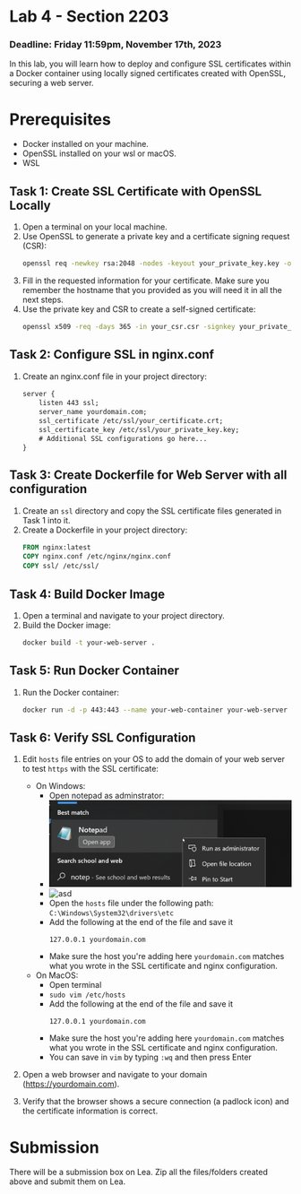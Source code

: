 # Lab 4 - Section 2203

### Deadline: Friday 11:59pm, November 17th, 2023

In this lab, you will learn how to deploy and configure SSL certificates within a Docker container using locally signed certificates created with OpenSSL, securing a web server.

# Prerequisites
* Docker installed on your machine.
* OpenSSL installed on your wsl or macOS.
* WSL

## Task 1: Create SSL Certificate with OpenSSL Locally
1. Open a terminal on your local machine.
1. Use OpenSSL to generate a private key and a certificate signing request (CSR):
    ```bash
    openssl req -newkey rsa:2048 -nodes -keyout your_private_key.key -out your_csr.csr
    ```
1. Fill in the requested information for your certificate. Make sure you remember the hostname that you provided as you will need it in all the next steps.
1. Use the private key and CSR to create a self-signed certificate:
    ```bash
    openssl x509 -req -days 365 -in your_csr.csr -signkey your_private_key.key -out your_certificate.crt
    ```

## Task 2: Configure SSL in nginx.conf
1. Create an nginx.conf file in your project directory:
    ```nginx
    server {
        listen 443 ssl;
        server_name yourdomain.com;
        ssl_certificate /etc/ssl/your_certificate.crt;
        ssl_certificate_key /etc/ssl/your_private_key.key;
        # Additional SSL configurations go here...
    }
    ```

## Task 3: Create Dockerfile for Web Server with all configuration
1. Create an `ssl` directory and copy the SSL certificate files generated in Task 1 into it.
1. Create a Dockerfile in your project directory:
    ```Dockerfile
    FROM nginx:latest
    COPY nginx.conf /etc/nginx/nginx.conf
    COPY ssl/ /etc/ssl/
    ```


## Task 4: Build Docker Image
1. Open a terminal and navigate to your project directory.
1. Build the Docker image:
    ```bash
    docker build -t your-web-server .
    ```


## Task 5: Run Docker Container
1. Run the Docker container:
    ```bash
    docker run -d -p 443:443 --name your-web-container your-web-server
    ```


## Task 6: Verify SSL Configuration
1. Edit `hosts` file entries on your OS to add the domain of your web server to test `https` with the SSL certificate:
    * On Windows:
        * Open notepad as adminstrator:
        * ![Alt text](image.png)
        * ![asd](sdasdasd.png)
        * Open the `hosts` file under the following path: `C:\Windows\System32\drivers\etc`
        * Add the following at the end of the file and save it
            ```hosts
            127.0.0.1 yourdomain.com
            ```
        * Make sure the host you're adding here `yourdomain.com` matches what you wrote in the SSL certificate and nginx configuration.
    * On MacOS:
        * Open terminal
        * `sudo vim /etc/hosts`
        * Add the following at the end of the file and save it
            ```hosts
            127.0.0.1 yourdomain.com
            ```
        * Make sure the host you're adding here `yourdomain.com` matches what you wrote in the SSL certificate and nginx configuration.
        * You can save in `vim` by typing `:wq` and then press Enter

1. Open a web browser and navigate to your domain (https://yourdomain.com).
1. Verify that the browser shows a secure connection (a padlock icon) and the certificate information is correct.

# Submission
There will be a submission box on Lea. Zip all the files/folders created above and submit them on Lea.
